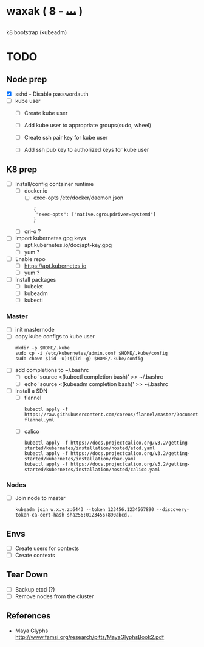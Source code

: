 # waxak ( 8 - 𝋨 )

k8 bootstrap (kubeadm)

# TODO

## Node prep
- [x] sshd - Disable passwordauth
- [ ] kube user
  - [ ] Create kube user
  - [ ] Add kube user to appropriate groups(sudo, wheel)
  - [ ] Create ssh pair key for kube user
  - [ ] Add ssh pub key to authorized keys for kube user


## K8 prep
- [ ] Install/config container runtime
  - [ ] docker.io
    - [ ] exec-opts
      /etc/docker/daemon.json
      ```
      {            
       "exec-opts": ["native.cgroupdriver=systemd"]
      } 
      ```
  - [ ] cri-o ?

- [ ] Import kubernetes gpg keys
  - [ ] apt.kubernetes.io/doc/apt-key.gpg
  - [ ] yum ?

- [ ] Enable repo
  - [ ] https://apt.kubernetes.io
  - [ ] yum ?

- [ ] Install packages
  - [ ] kubelet
  - [ ] kubeadm
  - [ ] kubectl

### Master
- [ ] init masternode
- [ ] copy kube configs to kube user
  ```
  mkdir -p $HOME/.kube
  sudo cp -i /etc/kubernetes/admin.conf $HOME/.kube/config
  sudo chown $(id -u):$(id -g) $HOME/.kube/config
  ```
- [ ] add completions to ~/.bashrc
  - [ ] echo 'source <(kubectl completion bash)' >> ~/.bashrc
  - [ ] echo 'source <(kubeadm completion bash)' >> ~/.bashrc
- [ ] Install a SDN
  - [ ] flannel 
    ```
    kubectl apply -f https://raw.githubusercontent.com/coreos/flannel/master/Documentation/kube-flannel.yml
    ```
  - [ ] calico 
    ```
    kubectl apply -f https://docs.projectcalico.org/v3.2/getting-started/kubernetes/installation/hosted/etcd.yaml
    kubectl apply -f https://docs.projectcalico.org/v3.2/getting-started/kubernetes/installation/rbac.yaml
    kubectl apply -f https://docs.projectcalico.org/v3.2/getting-started/kubernetes/installation/hosted/calico.yaml
    ```

### Nodes
  - [ ] Join node to master
    ```
    kubeadm join w.x.y.z:6443 --token 123456.1234567890 --discovery-token-ca-cert-hash sha256:01234567890abcd..
    ```


## Envs
- [ ] Create users for contexts
- [ ] Create contexts

## Tear Down
- [ ] Backup etcd (?)
- [ ] Remove nodes from the cluster

## References

- Maya Glyphs http://www.famsi.org/research/pitts/MayaGlyphsBook2.pdf
